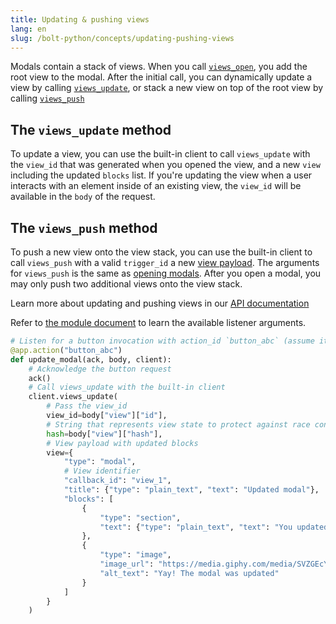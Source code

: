 ```yaml
---
title: Updating & pushing views
lang: en
slug: /bolt-python/concepts/updating-pushing-views
---
```


Modals contain a stack of views. When you call [`views_open`](https://api./reference/methods/views.open/slack.com/methods/views.open), you add the root view to the modal. After the initial call, you can dynamically update a view by calling [`views_update`](/reference/methods/views.update/), or stack a new view on top of the root view by calling [`views_push`](/reference/methods/views.push/)

## The `views_update` method

To update a view, you can use the built-in client to call `views_update` with the `view_id` that was generated when you opened the view, and a new `view` including the updated `blocks` list. If you're updating the view when a user interacts with an element inside of an existing view, the `view_id` will be available in the `body` of the request.

## The `views_push` method

To push a new view onto the view stack, you can use the built-in client to call `views_push` with a valid `trigger_id` a new [view payload](/reference/interaction-payloads/view-interactions-payload/#view_submission). The arguments for `views_push` is the same as [opening modals](/bolt-python/concepts/creating-models). After you open a modal, you may only push two additional views onto the view stack.

Learn more about updating and pushing views in our [API documentation](/surfaces/modals)

Refer to [the module document](https://docs.slack.dev/bolt-python/api-docs/slack_bolt/kwargs_injection/args.html) to learn the available listener arguments.
```python
# Listen for a button invocation with action_id `button_abc` (assume it's inside of a modal)
@app.action("button_abc")
def update_modal(ack, body, client):
    # Acknowledge the button request
    ack()
    # Call views_update with the built-in client
    client.views_update(
        # Pass the view_id
        view_id=body["view"]["id"],
        # String that represents view state to protect against race conditions
        hash=body["view"]["hash"],
        # View payload with updated blocks
        view={
            "type": "modal",
            # View identifier
            "callback_id": "view_1",
            "title": {"type": "plain_text", "text": "Updated modal"},
            "blocks": [
                {
                    "type": "section",
                    "text": {"type": "plain_text", "text": "You updated the modal!"}
                },
                {
                    "type": "image",
                    "image_url": "https://media.giphy.com/media/SVZGEcYt7brkFUyU90/giphy.gif",
                    "alt_text": "Yay! The modal was updated"
                }
            ]
        }
    )
```